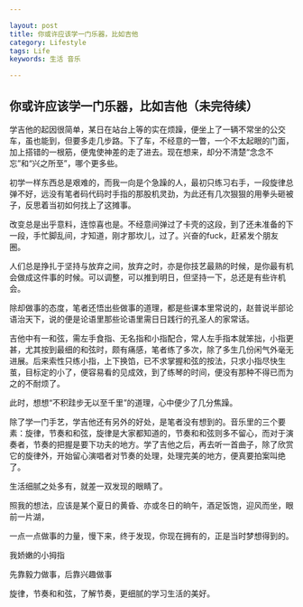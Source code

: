 ```yaml
---

layout: post
title: 你或许应该学一门乐器，比如吉他
category: Lifestyle
tags: Life
keywords: 生活 音乐

---
```


## 你或许应该学一门乐器，比如吉他（未完待续）

学吉他的起因很简单，某日在站台上等的实在烦躁，便坐上了一辆不常坐的公交车，虽也能到，但要多走几步路。下了车，不经意的一瞥，一个不太起眼的门面，加上搭错的一根筋，便鬼使神差的走了进去。现在想来，却分不清楚“念念不忘”和“兴之所至”，哪个更多些。

初学一样东西总是艰难的，而我一向是个急躁的人，最初只练习右手，一段旋律总弹不好，远没有笔者码代码时手指的那股机灵劲，为此还有几次狠狠的用拳头砸被子，反思着当初如何找上了这摊事。


改变总是出乎意料，连惊喜也是。不经意间弹过了卡壳的这段，到了还未准备的下一段，手忙脚乱间，才知道，刚才那坎儿，过了。兴奋的fuck，赶紧发个朋友圈。

人们总是挣扎于坚持与放弃之间，放弃之时，亦是你技艺最熟的时候，是你最有机会做成这件事的时候。可以调整，可以推到明日，但坚持一下，总还是有些许机会。


除却做事的态度，笔者还悟出些做事的道理，都是些课本里常说的，赵普说半部论语治天下，说的便是论语里那些论语里需日日践行的孔圣人的家常话。

吉他中有一和弦，需左手食指、无名指和小指配合，常人左手指本就笨拙，小指更甚，尤其按到最细的和弦时，颇有痛感，笔者练了多次，除了多生几份闲气外毫无进展。后来索性只练小指，上下换馅，已不求掌握和弦的按法，只求小指尽快生茧，目标定的小了，便容易看的见成效，到了练琴的时间，便没有那种不得已而为之的不耐烦了。

此时，想想“不积跬步无以至千里”的道理，心中便少了几分焦躁。

除了学一门手艺，学吉他还有另外的好处，是笔者没有想到的。音乐里的三个要素：旋律，节奏和和弦，旋律是大家都知道的，节奏和和弦则多不留心，而对于演奏者，节奏的把握是要下功夫的地方。学了吉他之后，再去听一首曲子，除了欣赏它的旋律外，开始留心演唱者对节奏的处理，处理完美的地方，便真要拍案叫绝了。

生活细腻之处多有，就差一双发现的眼睛了。






照我的想法，应该是某个夏日的黄昏、亦或冬日的晌午，酒足饭饱，迎风而坐，眼前一片湖，




一点一点做事的力量，慢下来，终于发现，你现在拥有的，正是当时梦想得到的。

我娇嫩的小拇指

先靠毅力做事，后靠兴趣做事

旋律，节奏和和弦，了解节奏，更细腻的学习生活的美好。
